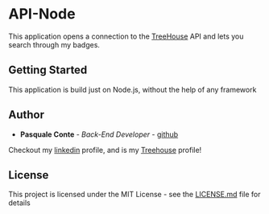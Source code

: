 # API-Node

This application opens a connection to the [TreeHouse](https://teamtreehouse.com/pasqualeconte.json) API and lets you search through my badges.

## Getting Started

This application is build just on Node.js, without the help of any framework

## Author

* **Pasquale Conte** - *Back-End Developer* - [github](https://github.com/contepas)

Checkout my [linkedin](https://www.linkedin.com/in/pasqualeconte/) profile, and is my [Treehouse](https://teamtreehouse.com/pasqualeconte) profile!

## License

This project is licensed under the MIT License - see the [LICENSE.md](LICENSE.md) file for details


